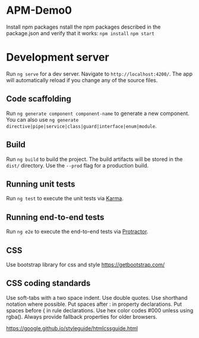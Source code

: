 # APM-Demo0
Install npm packages
nstall the npm packages described in the package.json and verify that it works:
`npm install`
`npm start`

# Development server

Run `ng serve` for a dev server. Navigate to `http://localhost:4200/`. The app will automatically reload if you change any of the source files.

## Code scaffolding

Run `ng generate component component-name` to generate a new component. You can also use `ng generate directive|pipe|service|class|guard|interface|enum|module`.

## Build

Run `ng build` to build the project. The build artifacts will be stored in the `dist/` directory. Use the `--prod` flag for a production build.

## Running unit tests

Run `ng test` to execute the unit tests via [Karma](https://karma-runner.github.io).

## Running end-to-end tests

Run `ng e2e` to execute the end-to-end tests via [Protractor](http://www.protractortest.org/).

## CSS
Use bootstrap library for css and style  https://getbootstrap.com/

## CSS coding standards
Use soft-tabs with a two space indent.
Use double quotes.
Use shorthand notation where possible.
Put spaces after : in property declarations.
Put spaces before { in rule declarations.
Use hex color codes #000 unless using rgba().
Always provide fallback properties for older browsers.

https://google.github.io/styleguide/htmlcssguide.html
